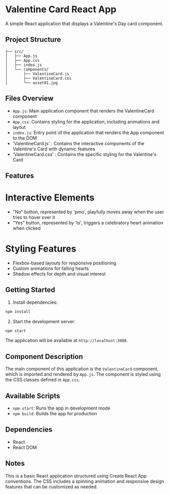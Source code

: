 # Valentine Card React App

A simple React application that displays a Valentine's Day card component.

## Project Structure

```
├── src/
│   ├── App.js
│   ├── App.css
│   ├── index.js
│   └── components/
│       ├── ValentineCard.js
│       ├── ValentineCard.css
│       └── asset01.jpg 
```

## Files Overview

- `App.js`: Main application component that renders the ValentineCard component
- `App.css`: Contains styling for the application, including animations and layout
- `index.js`: Entry point of the application that renders the App component to the DOM
- 'ValentineCard.js' : Contains the interactive components of the Valentine's Card with dynamic features
- 'ValentineCard.css' : Contains the specific styling for the Valentine's Card

## Features

# Interactive Elements
- "No" button, represented by 'pmo', playfully moves away when the user tries to hover over it
- "Yes" button, represented by 'ts', triggers a celebratory heart animation when clicked

# Styling Features
- Flexbox-based layouts for responsive positioning
- Custom animations for falling hearts
- Shadow effects for depth and visual interest

## Getting Started

1. Install dependencies:
```bash
npm install
```

2. Start the development server:
```bash
npm start
```

The application will be available at `http://localhost:3000`.

## Component Description

The main component of this application is the `ValentineCard` component, which is imported and rendered by `App.js`. The component is styled using the CSS classes defined in `App.css`.

## Available Scripts

- `npm start`: Runs the app in development mode
- `npm build`: Builds the app for production

## Dependencies

- React
- React DOM

## Notes

This is a basic React application structured using Create React App conventions. The CSS includes a spinning animation and responsive design features that can be customized as needed.
